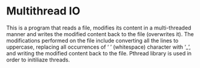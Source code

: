 # Multithread IO

This is a program that reads a file, modifies its content in a multi-threaded manner and writes the modified content back to the file (overwrites it). The modifications performed on the file include converting all the lines to uppercase, replacing all occurrences of ‘ ’ (whitespace) character with ‘_’, and writing the modified content back to the file. Pthread library is used in order to initiliaze threads.

